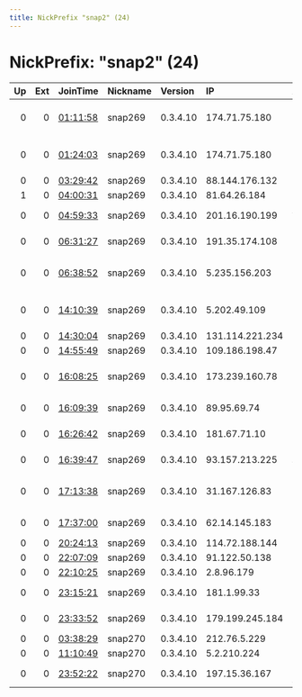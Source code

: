 ```yaml
---
title: NickPrefix "snap2" (24)
---
```


# NickPrefix: "snap2" (24)

|   Up |   Ext | JoinTime                                                                                            | Nickname   | Version   | IP              | AS                                      | CC   |   ORp |   Dirp | OS    | Contact   |   eFamMembers |
|-----:|------:|:----------------------------------------------------------------------------------------------------|:-----------|:----------|:----------------|:----------------------------------------|:-----|------:|-------:|:------|:----------|--------------:|
|    0 |     0 | [01:11:58](https://metrics.torproject.org/rs.html#details/0BA1B6B3DCE70AD2F758B5622FEA3688C0495CBD) | snap269    | 0.3.4.10  | 174.71.75.180   | Cox Communications Inc.                 | us   | 44335 |      0 | Linux | None      |             1 |
|    0 |     0 | [01:24:03](https://metrics.torproject.org/rs.html#details/E8159C547EA78E67E14022A3207FE4681C96BF2A) | snap269    | 0.3.4.10  | 174.71.75.180   | Cox Communications Inc.                 | us   | 34781 |      0 | Linux | None      |             1 |
|    0 |     0 | [03:29:42](https://metrics.torproject.org/rs.html#details/D07F6D645D1C48E166C3A947EFE8C9148440F2A9) | snap269    | 0.3.4.10  | 88.144.176.132  | TalkTalk                                | gb   | 37279 |      0 | Linux | None      |             1 |
|    1 |     0 | [04:00:31](https://metrics.torproject.org/rs.html#details/83EBAE73A72332EF665D2E0FF8FEA5032202E5A5) | snap269    | 0.3.4.10  | 81.64.26.184    | SFR SA                                  | fr   | 36717 |      0 | Linux | None      |             1 |
|    0 |     0 | [04:59:33](https://metrics.torproject.org/rs.html#details/9A8D88905907548F3C57C11B7575261D5CAA3239) | snap269    | 0.3.4.10  | 201.16.190.199  | ALGAR TELECOM S/A                       | br   | 40925 |      0 | Linux | None      |             1 |
|    0 |     0 | [06:31:27](https://metrics.torproject.org/rs.html#details/32176CC1BA17685EC5A6AB88D1A85DC016AD5B0B) | snap269    | 0.3.4.10  | 191.35.174.108  | TELEFu00D4NICA BRASIL S.A               | br   | 42985 |      0 | Linux | None      |             1 |
|    0 |     0 | [06:38:52](https://metrics.torproject.org/rs.html#details/B8306CD57EB30BDC5D4EC1E03A7F9982A6EA125A) | snap269    | 0.3.4.10  | 5.235.156.203   | Iran Telecommunication Company PJS      | ir   | 34523 |      0 | Linux | None      |             1 |
|    0 |     0 | [14:10:39](https://metrics.torproject.org/rs.html#details/677D066643D677D75C3C2ED70BDCF369B4BB84E6) | snap269    | 0.3.4.10  | 5.202.49.109    | Pishgaman Toseeh Ertebatat Company Priv | ir   | 34067 |      0 | Linux | None      |             1 |
|    0 |     0 | [14:30:04](https://metrics.torproject.org/rs.html#details/C1209399FAAFFDA1CD055C4B24B9879C53EA8575) | snap269    | 0.3.4.10  | 131.114.221.234 | Consortium GARR                         | it   | 42377 |      0 | Linux | None      |             1 |
|    0 |     0 | [14:55:49](https://metrics.torproject.org/rs.html#details/801D066C24B0A32C7A4F6280801C184A752380C6) | snap269    | 0.3.4.10  | 109.186.198.47  | 013 NetVision Ltd                       | il   | 36739 |      0 | Linux | None      |             1 |
|    0 |     0 | [16:08:25](https://metrics.torproject.org/rs.html#details/B2570F0A948FA321C19E257388D023885B5DC83F) | snap269    | 0.3.4.10  | 173.239.160.78  | Rogers Communications Canada Inc.       | ca   | 38559 |      0 | Linux | None      |             1 |
|    0 |     0 | [16:09:39](https://metrics.torproject.org/rs.html#details/E1543EC64247A1A72ADDFC97C1F1ADF4F6240F45) | snap269    | 0.3.4.10  | 89.95.69.74     | Bouygues Telecom SA                     | fr   | 41029 |      0 | Linux | None      |             1 |
|    0 |     0 | [16:26:42](https://metrics.torproject.org/rs.html#details/C6CEFE967552696B74AD614B61211509D4866AA5) | snap269    | 0.3.4.10  | 181.67.71.10    | Telefonica del Peru S.A.A.              | pe   | 38425 |      0 | Linux | None      |             1 |
|    0 |     0 | [16:39:47](https://metrics.torproject.org/rs.html#details/37EE32B73515F471311C5006D6F4505FCD0280E9) | snap269    | 0.3.4.10  | 93.157.213.225  | JSC Volgatranstelecom                   | ru   | 43901 |      0 | Linux | None      |             1 |
|    0 |     0 | [17:13:38](https://metrics.torproject.org/rs.html#details/3481B29D07565F99640806271AD48CC0A09D2924) | snap269    | 0.3.4.10  | 31.167.126.83   | Bayanat Al-Oula For Network Services    | sa   | 44883 |      0 | Linux | None      |             1 |
|    0 |     0 | [17:37:00](https://metrics.torproject.org/rs.html#details/1D4612BF4AD849DFB5EAC0021D339268C7777457) | snap269    | 0.3.4.10  | 62.14.145.183   | Orange Espagne SA                       | es   | 40905 |      0 | Linux | None      |             1 |
|    0 |     0 | [20:24:13](https://metrics.torproject.org/rs.html#details/879049E36D0A3FC5BF2DD6877D19B3EF013FE81F) | snap269    | 0.3.4.10  | 114.72.188.144  | Microplex PTY LTD                       | au   | 38763 |      0 | Linux | None      |             1 |
|    0 |     0 | [22:07:09](https://metrics.torproject.org/rs.html#details/767187DA537EF75929C3A61721A85337531359B4) | snap269    | 0.3.4.10  | 91.122.50.138   | Rostelecom                              | ru   | 46029 |      0 | Linux | None      |             1 |
|    0 |     0 | [22:10:25](https://metrics.torproject.org/rs.html#details/2CEC8507C4406CAD1A2945B2EB510BDD2B911BD5) | snap269    | 0.3.4.10  | 2.8.96.179      | Orange                                  | fr   | 43221 |      0 | Linux | None      |             1 |
|    0 |     0 | [23:15:21](https://metrics.torproject.org/rs.html#details/8238E9C56B3A10FDEFBF06C5A34DFD1C0BF2354D) | snap269    | 0.3.4.10  | 181.1.99.33     | Telecom Argentina S.A.                  | ar   | 45235 |      0 | Linux | None      |             1 |
|    0 |     0 | [23:33:52](https://metrics.torproject.org/rs.html#details/37C668151956AD29ED6BEB1D3864C8827B1A793F) | snap269    | 0.3.4.10  | 179.199.245.184 | Telemar Norte Leste S.A.                | br   | 38509 |      0 | Linux | None      |             1 |
|    0 |     0 | [03:38:29](https://metrics.torproject.org/rs.html#details/DF20F40DFAD2789D3D6F1BD5B52B567A46A55AB8) | snap270    | 0.3.4.10  | 212.76.5.229    | Kar-Tel LLC                             | kz   | 34953 |      0 | Linux | None      |             1 |
|    0 |     0 | [11:10:49](https://metrics.torproject.org/rs.html#details/FB40C919D4247364E3663C019771D17CEE9356FC) | snap270    | 0.3.4.10  | 5.2.210.224     | RCS &amp; RDS                           | ro   | 37751 |      0 | Linux | None      |             1 |
|    0 |     0 | [23:52:22](https://metrics.torproject.org/rs.html#details/FF9F4A7F975BD4B03BE5B52FC99E9A711FABF73C) | snap270    | 0.3.4.10  | 197.15.36.167   | Tunisia BackBone AS                     | tn   | 45355 |      0 | Linux | None      |             1 |
